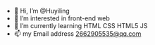 - 👋 Hi, I’m @Huyiling
- 👀 I’m interested in front-end web
- 🌱 I’m currently learning HTML CSS HTML5 JS
- 📫 my Email address 2662905535@qq.com 
 
<!---
Huyiling/YL is a ✨ special ✨ repository because its `README.md` (this file) appears on your GitHub profile.
You can click the Preview link to take a look at your changes.
--->
